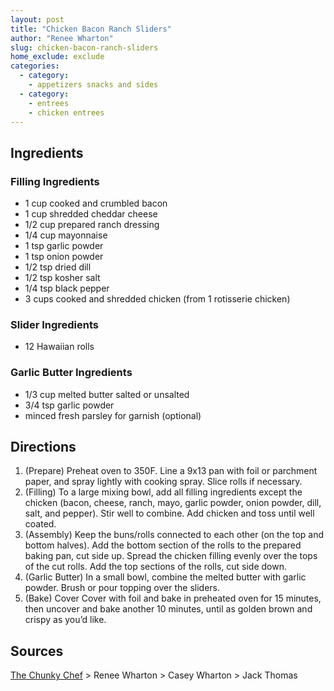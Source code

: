 ```yaml
---
layout: post
title: "Chicken Bacon Ranch Sliders"
author: "Renee Wharton"
slug: chicken-bacon-ranch-sliders
home_exclude: exclude
categories:
  - category:
    - appetizers snacks and sides
  - category:
    - entrees
    - chicken entrees
---
```


## Ingredients

### Filling Ingredients

- 1 cup cooked and crumbled bacon
- 1 cup shredded cheddar cheese
- 1/2 cup prepared ranch dressing
- 1/4 cup mayonnaise
- 1 tsp garlic powder
- 1 tsp onion powder
- 1/2 tsp dried dill
- 1/2 tsp kosher salt
- 1/4 tsp black pepper
- 3 cups cooked and shredded chicken (from 1 rotisserie chicken)

### Slider Ingredients

- 12 Hawaiian rolls

### Garlic Butter Ingredients

- 1/3 cup melted butter salted or unsalted
- 3/4 tsp garlic powder
- minced fresh parsley for garnish (optional)

## Directions

1. (Prepare) Preheat oven to 350F. Line a 9x13 pan with foil or parchment paper, and spray lightly with cooking spray. Slice rolls if necessary.
2. (Filling) To a large mixing bowl, add all filling ingredients except the chicken (bacon, cheese, ranch, mayo, garlic powder, onion powder, dill, salt, and pepper). Stir well to combine. Add chicken and toss until well coated.
3. (Assembly) Keep the buns/rolls connected to each other (on the top and bottom halves). Add the bottom section of the rolls to the prepared baking pan, cut side up. Spread the chicken filling evenly over the tops of the cut rolls. Add the top sections of the rolls, cut side down.
4. (Garlic Butter) In a small bowl, combine the melted butter with garlic powder. Brush or pour topping over the sliders.
5. (Bake) Cover Cover with foil and bake in preheated oven for 15 minutes, then uncover and bake another 10 minutes, until as golden brown and crispy as you’d like.

## Sources

[The Chunky Chef](https://www.thechunkychef.com/chicken-bacon-ranch-sliders/) > Renee Wharton > Casey Wharton > Jack Thomas
